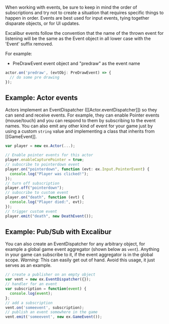 When working with events, be sure to keep in mind the order of subscriptions
and try not to create a situation that requires specific things to happen in
order. Events are best used for input events, tying together disparate objects,
or for UI updates.

Excalibur events follow the convention that the name of the thrown event for listening
will be the same as the Event object in all lower case with the 'Event' suffix removed.

For example:

- PreDrawEvent event object and "predraw" as the event name

```typescript
actor.on('predraw', (evtObj: PreDrawEvent) => {
  // do some pre drawing
});
```

## Example: Actor events

Actors implement an EventDispatcher ([[Actor.eventDispatcher]]) so they can
send and receive events. For example, they can enable Pointer events (mouse/touch)
and you can respond to them by subscribing to the event names.
You can also emit any other kind of event for your game just by using a custom
`string` value and implementing a class that inherits from [[GameEvent]].

```js
var player = new ex.Actor(...);

// Enable pointer events for this actor
player.enableCapturePointer = true;
// subscribe to pointerdown event
player.on("pointerdown", function (evt: ex.Input.PointerEvent) {
  console.log("Player was clicked!");
});
// turn off subscription
player.off("pointerdown");
// subscribe to custom event
player.on("death", function (evt) {
  console.log("Player died:", evt);
});
// trigger custom event
player.emit("death", new DeathEvent());
```

## Example: Pub/Sub with Excalibur

You can also create an EventDispatcher for any arbitrary object, for example
a global game event aggregator (shown below as `vent`). Anything in your game can subscribe to
it, if the event aggregator is in the global scope.
_Warning:_ This can easily get out of hand. Avoid this usage, it just serves as
an example.

```js
// create a publisher on an empty object
var vent = new ex.EventDispatcher({});
// handler for an event
var subscription = function(event) {
  console.log(event);
};
// add a subscription
vent.on('someevent', subscription);
// publish an event somewhere in the game
vent.emit('someevent', new ex.GameEvent());
```

